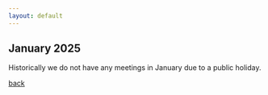 ```yaml
---
layout: default
---
```


## January 2025

Historically we do not have any meetings in January due to a public holiday.

[back](/)